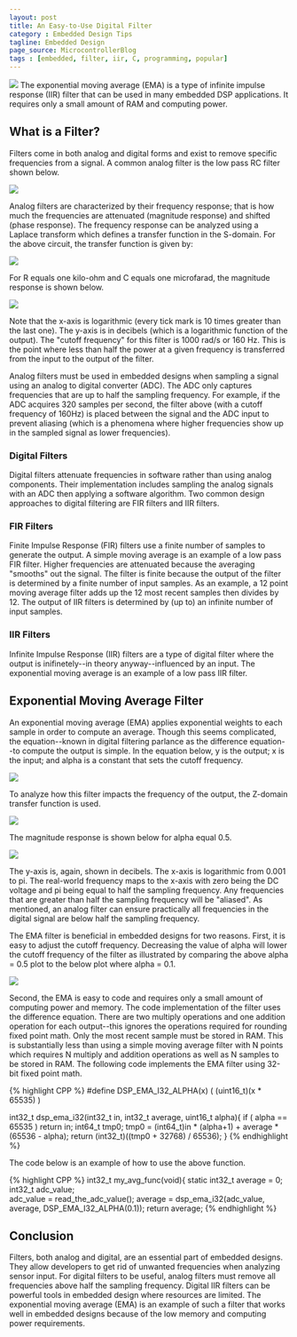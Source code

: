 ```yaml
---
layout: post
title: An Easy-to-Use Digital Filter
category : Embedded Design Tips
tagline: Embedded Design
page_source: MicrocontrollerBlog
tags : [embedded, filter, iir, C, programming, popular]
---
```


<img class="post_image_tall" src="{{ BASE_PATH }}/images/316px-Fourier_Series.svg" />
The exponential moving average (EMA) is a type of infinite impulse response (IIR) filter
that can be used in many embedded DSP applications.  It requires only a small amount
of RAM and computing power.

## What is a Filter?

Filters come in both analog and digital forms and exist to remove specific frequencies
from a signal.  A common analog filter is the low pass RC filter shown below.

<img class="post_image_tall" src="{{ BASE_PATH }}/images/lpf-1st-order.png" />

Analog filters are characterized by their frequency response; that is how much the
frequencies are attenuated (magnitude response) and shifted (phase response).  The
frequency response can be analyzed using a Laplace transform which defines a transfer
function in the S-domain.  For the above circuit, the transfer function is given by:

<img class="post_equation" src="{{ BASE_PATH }}/images/filter-formula1.svg" />

For R equals one kilo-ohm and C equals one microfarad, the magnitude response is
shown below.

<img class="post_image" src="{{ BASE_PATH }}/images/lpf-mag.svg" />


Note that the x-axis is logarithmic (every tick mark is 10 times greater than the last one).  The y-axis is in decibels (which is a logarithmic function of the output).  The "cutoff frequency" for this filter is 1000 rad/s or 160 Hz.  This is the point where less than half the power at a given frequency is transferred from the input to the output of the filter.

Analog filters must be used in embedded designs when sampling a signal using an
analog to digital converter (ADC).  The ADC only captures frequencies that are
up to half the sampling frequency.  For example, if the ADC acquires 320 samples
per second, the filter above (with a cutoff frequency of 160Hz) is placed between
the signal and the ADC input to prevent aliasing (which is a phenomena where higher
frequencies show up in the sampled signal as lower frequencies).

### Digital Filters

Digital filters attenuate frequencies in software rather than using analog
components.  Their implementation includes sampling the analog signals with
an ADC then applying a software algorithm.  Two common design approaches to
digital filtering are FIR filters and IIR filters.

### FIR Filters

Finite Impulse Response (FIR) filters use a finite number of samples to generate
the output.  A simple moving average is an example of a low pass FIR filter.  Higher
frequencies are attenuated because the averaging "smooths" out the signal.  The
filter is finite because the output of the filter is determined by a finite number
of input samples.  As an example, a 12 point moving average filter adds up the 12 most
recent samples then divides by 12.  The output of IIR filters is determined
by (up to) an infinite number of input samples.

### IIR Filters

Infinite Impulse Response (IIR) filters are a type of digital filter where the
output is inifinetely--in theory anyway--influenced by an input.  The exponential
moving average is an example of a low pass IIR filter.

## Exponential Moving Average Filter

An exponential moving average (EMA) applies exponential weights to each sample
in order to compute an average.  Though this seems complicated, the
equation--known in digital filtering parlance as the difference equation--to
compute the output is simple.  In the equation below, y is the output; x is
the input; and alpha is a constant that sets the cutoff frequency.

<img class="post_equation" src="{{ BASE_PATH }}/images/filter-formula2.svg" />

To analyze how this filter impacts the frequency of the output, the Z-domain transfer
function is used.

<img class="post_equation" src="{{ BASE_PATH }}/images/filter-formula3.svg" />

The magnitude response is shown below for alpha equal 0.5.

<img class="post_image" src="{{ BASE_PATH }}/images/dig-mag.svg" />

The y-axis is, again, shown in decibels.  The x-axis is logarithmic from 0.001 to
pi.  The real-world frequency maps to the x-axis with zero being the DC voltage
and pi being equal to half the sampling frequency.  Any frequencies that are
greater than half the sampling frequency will be "aliased". As mentioned, an
analog filter can ensure practically all frequencies in the digital signal are
below half the sampling frequency.

The EMA filter is beneficial in embedded designs for two reasons.  First, it is
easy to adjust the cutoff frequency.  Decreasing the value of alpha will lower
the cutoff frequency of the filter as illustrated by comparing the above
alpha = 0.5 plot to the below plot where alpha = 0.1.

<img class="post_image" src="{{ BASE_PATH }}/images/dig-mag2.svg" />

Second, the EMA is easy to code and requires only a small amount of computing power
and memory.  The code implementation of the filter uses the difference equation.  There
are two multiply operations and one addition operation for each output--this ignores
the operations required for rounding fixed point math.  Only the most recent sample
must be stored in RAM.  This is substantially less than using a simple moving average
filter with N points which requires N multiply and addition operations as well as N
samples to be stored in RAM.  The following code implements the EMA filter using 32-bit
fixed point math.

{% highlight CPP %}
#define DSP_EMA_I32_ALPHA(x) ( (uint16_t)(x * 65535) )

int32_t dsp_ema_i32(int32_t in, int32_t average, uint16_t alpha){
  if ( alpha == 65535 ) return in;
  int64_t tmp0;
  tmp0 = (int64_t)in * (alpha+1) + average * (65536 - alpha);
  return (int32_t)((tmp0 + 32768) / 65536);
}
{% endhighlight %}

The code below is an example of how to use the above function.

{% highlight CPP %}
int32_t my_avg_func(void){
     static int32_t average = 0;
     int32_t adc_value;    
     adc_value = read_the_adc_value();
     average = dsp_ema_i32(adc_value, average, DSP_EMA_I32_ALPHA(0.1));
     return average;
{% endhighlight %}

## Conclusion

Filters, both analog and digital, are an essential part of embedded designs.  They
allow developers to get rid of unwanted frequencies when analyzing sensor input.  For
digital filters to be useful, analog filters must remove all frequencies above half
the sampling frequency.  Digital IIR filters can be powerful tools in embedded design
where resources are limited.  The exponential moving average (EMA) is an example of
such a filter that works well in embedded designs because of the low memory and
computing power requirements.
